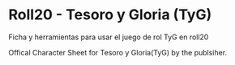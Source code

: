 # Roll20 -  Tesoro y Gloria (TyG)

Ficha y herramientas para usar el juego de rol TyG en roll20

Offical Character Sheet for Tesoro y Gloria(TyG) by the publsiher.